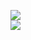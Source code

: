 [![](https://img.shields.io/badge/Made%20With-Github%20Spray-lightgrey.svg?style=for-the-badge&logo=github)](https://github.com/Annihil/github-spray#7518)  
[![](https://i.imgur.com/2DrTn0Z.gif)](https://github.com/Annihil/github-spray)